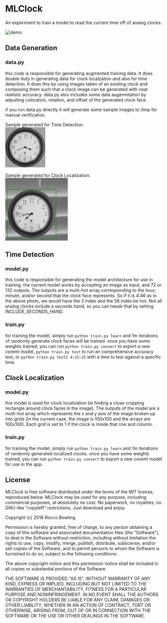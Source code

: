 # MLClock

An experiment to train a model to read the current time off of analog clocks.

![demo](https://github.com/KittyMac/MLClock/blob/master/meta/demo.gif?raw=true)


## Data Generation

### data.py

this code is responsible for generating augmented training data. It does double duty in generating data for clock localzation and also for time detection. It does this by using images taken of an existing clock and composing them such that a clock image can be generated with near realistic accuracy. data.py also includes some data augemntation by adjusting coloration, rotation, and offset of the generated clock face.  

if you run data.py directly it will generate some sample images to /tmp for manual verification.

Sample generated for Time Detection:  
![demo2](https://github.com/KittyMac/MLClock/blob/master/meta/demo2.png?raw=true)

Sample generated for Clock Localization:  
![demo2](https://github.com/KittyMac/MLClock/blob/master/meta/demo3.png?raw=true)


## Time Detection

### model.py

this code is responsible for generating the model architecture for use in training. the current model works by accepting an image as input, and 72 or 132 outputs. The outputs are a multi-hot array corresponding to the hour, minute, and/or second that the clock face represents. So if it is 4:46 as in the above photo, we would have the 3 index and the 58 index be hot. Not all analog clocks include a seconds hand, so you can tweak that by setting INCLUDE_SECONDS_HAND.


### train.py

for training the model, simply run `python train.py learn` and 1m iterations of randomly generate clock faces will be trained.  once you have some weights trained, you can run `python train.py convert` to export a new coreml model, `python train.py test` to run an comprehensive accuracy test, or `python train.py test2 4:15:25` with a time to test against a specific time.


## Clock Localization

### model.py

this model is used for clock localization (ie finding a close cropping rectangle around clock faces in the image).  The outputs of the model are a multi-hot array which represents the x and y axis of the image broken up into grids (in the current case, the image is 100x100 and the arrays are 100x100). Each grid is set to 1 if the clock is inside that row and column.


### train.py

for training the model, simply run `python train.py learn` and 1m iterations of randomly generated localized clocks.  once you have some weights trained, you can run `python train.py convert` to export a new coreml model for use in the app.





## License

MLClock is free software distributed under the terms of the MIT license, reproduced below. MLClock may be used for any purpose, including commercial purposes, at absolutely no cost. No paperwork, no royalties, no GNU-like "copyleft" restrictions. Just download and enjoy.

Copyright (c) 2018 Rocco Bowling

Permission is hereby granted, free of charge, to any person obtaining a copy of this software and associated documentation files (the "Software"), to deal in the Software without restriction, including without limitation the rights to use, copy, modify, merge, publish, distribute, sublicense, and/or sell copies of the Software, and to permit persons to whom the Software is furnished to do so, subject to the following conditions:

The above copyright notice and this permission notice shall be included in all copies or substantial portions of the Software.

THE SOFTWARE IS PROVIDED "AS IS", WITHOUT WARRANTY OF ANY KIND, EXPRESS OR IMPLIED, INCLUDING BUT NOT LIMITED TO THE WARRANTIES OF MERCHANTABILITY, FITNESS FOR A PARTICULAR PURPOSE AND NONINFRINGEMENT. IN NO EVENT SHALL THE AUTHORS OR COPYRIGHT HOLDERS BE LIABLE FOR ANY CLAIM, DAMAGES OR OTHER LIABILITY, WHETHER IN AN ACTION OF CONTRACT, TORT OR OTHERWISE, ARISING FROM, OUT OF OR IN CONNECTION WITH THE SOFTWARE OR THE USE OR OTHER DEALINGS IN THE SOFTWARE.